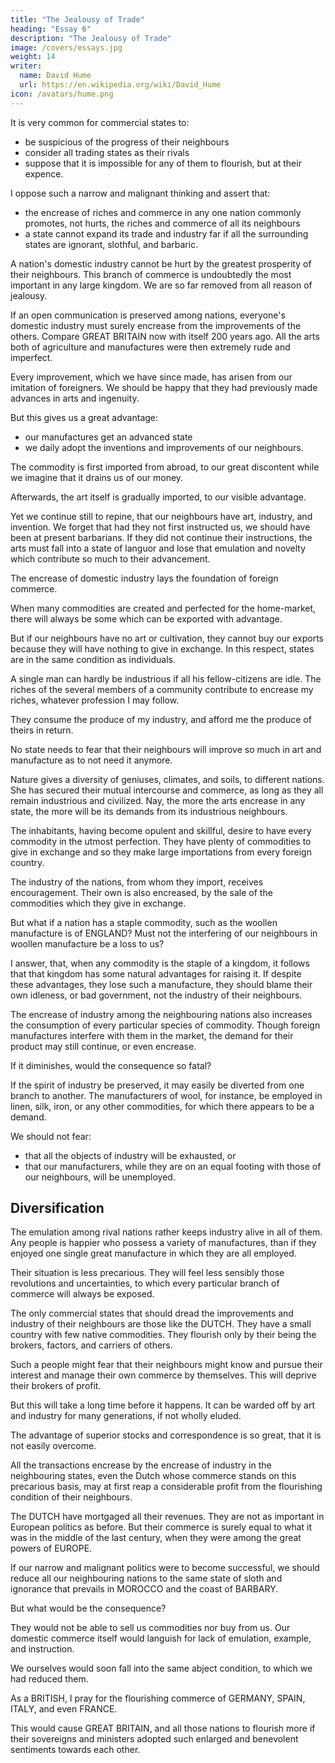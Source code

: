 ```yaml
---
title: "The Jealousy of Trade"
heading: "Essay 6"
description: "The Jealousy of Trade"
image: /covers/essays.jpg
weight: 14
writer:
  name: David Hume
  url: https://en.wikipedia.org/wiki/David_Hume
icon: /avatars/hume.png
---
```


<!-- HAVING endeavoured to remove one species of ill-founded jealousy, which is so prevalent among commercial nations, it may not be amiss to mention another, which seems equally groundless. -->

It is very common for commercial states to:
- be suspicious of the progress of their neighbours
- consider all trading states as their rivals
- suppose that it is impossible for any of them to flourish, but at their expence. 

I oppose such a narrow and malignant thinking and assert that:
- the encrease of riches and commerce in any one nation commonly promotes, not hurts, the riches and commerce of all its neighbours
- a state cannot expand its trade and industry far if all the surrounding states are ignorant, slothful, and barbaric.

A nation's domestic industry cannot be hurt by the greatest prosperity of their neighbours. This branch of commerce is undoubtedly the most important in any large kingdom. We are so far removed from all reason of jealousy. 

If an open communication is preserved among nations, everyone's domestic industry must surely  encrease from the improvements of the others. Compare GREAT BRITAIN now with itself 200 years ago. All the arts both of agriculture and manufactures were then extremely rude and imperfect. 

Every improvement, which we have since made, has arisen from our imitation of foreigners. We should be happy that they had previously made advances in arts and ingenuity. 

But this gives us a great advantage:
- our manufactures get an advanced state 
- we daily adopt the inventions and improvements of our neighbours.

The commodity is first imported from abroad, to our great discontent while we imagine that it drains us of our money.

Afterwards, the art itself is gradually imported, to our visible advantage. 

Yet we continue still to repine, that our neighbours have art, industry, and invention. We forget that had they not first instructed us, we should have been at present barbarians. If they did not continue their instructions, the arts must fall into a state of languor and lose that emulation and novelty which contribute so much to their advancement.


The encrease of domestic industry lays the foundation of foreign commerce. 

When many commodities are created and perfected for the home-market, there will always be some which can be exported with advantage.

But if our neighbours have no art or cultivation, they cannot buy our exports because they will have nothing to give in exchange. In this respect, states are in the same condition as individuals. 

A single man can hardly be industrious if all his fellow-citizens are idle. The riches of the several members of a community contribute to encrease my riches, whatever profession I may follow. 

They consume the produce of my industry, and afford me the produce of theirs in return.


No state needs to fear that their neighbours will improve so much in art and manufacture as to not need it anymore. 

Nature gives a diversity of geniuses, climates, and soils, to different nations. She has secured their mutual intercourse and commerce, as long as they all remain industrious and civilized. Nay, the more the arts encrease in any state, the more will be its demands from its industrious neighbours.

The inhabitants, having become opulent and skillful, desire to have every commodity in the utmost perfection. They have plenty of commodities to give in exchange and so they make large importations from every foreign country. 

The industry of the nations, from whom they import, receives encouragement. Their own is also encreased, by the sale of the commodities which they give in exchange.

But what if a nation has a staple commodity, such as the woollen manufacture is of ENGLAND?  Must not the interfering of our neighbours in woollen manufacture be a loss to us?

I answer, that, when any commodity is the staple of a kingdom, it follows that that kingdom has some natural advantages for raising it. If despite these advantages, they lose such a manufacture, they should blame their own idleness, or bad government, not the industry of their neighbours.

The encrease of industry among the neighbouring nations also increases the consumption of every particular species of commodity. Though foreign manufactures interfere with them in the market, the demand for their product may still continue, or even encrease. 

If it diminishes, would the consequence so fatal? 

If the spirit of industry be preserved, it may easily be diverted from one branch to another. The manufacturers of wool, for instance, be employed in linen, silk, iron, or any other commodities, for which there appears to be a demand. 

We should not fear:
- that all the objects of industry will be exhausted, or
- that our manufacturers, while they are on an equal footing with those of our neighbours, will be unemployed. <!-- in danger of wanting employment.  -->


## Diversification

The emulation among rival nations rather keeps industry alive in all of them. Any people is happier who possess a variety of manufactures, than if they enjoyed one single great manufacture in which they are all employed. 

Their situation is less precarious. They will feel less sensibly those revolutions and uncertainties, to which every particular branch of commerce will always be exposed.


The only commercial states that should dread the improvements and industry of their neighbours are those like the DUTCH. They have a small country with few native commodities. They flourish only by their being the brokers, factors, and carriers of others. 

Such a people might fear that their neighbours might know and pursue their interest and manage their own commerce by themselves. This will deprive their brokers of profit. 

But this will take a long time before it happens. It can be warded off by art and industry for many generations, if not wholly eluded. 

The advantage of superior stocks and correspondence is so great, that it is not easily overcome. 

All the transactions encrease by the encrease of industry in the neighbouring states, even the Dutch whose commerce stands on this precarious basis, may at first reap a considerable profit from the flourishing condition of their neighbours. 

The DUTCH have mortgaged all their revenues. They are not as important in European politics as before. But <!--   make not such a figure in political transactions as formerly; but --> their commerce is surely equal to what it was in the middle of the last century, when they were among the great powers of EUROPE.


If our narrow and malignant politics were to become successful, we should reduce all our neighbouring nations to the same state of sloth and ignorance that prevails in MOROCCO and the coast of BARBARY. 

But what would be the consequence? 

They would not be able to sell us commodities nor buy from us. Our domestic commerce itself would languish for lack of emulation, example, and instruction.

We ourselves would soon fall into the same abject condition, to which we had reduced them. 

As a BRITISH, I pray for the flourishing commerce of GERMANY, SPAIN, ITALY, and even FRANCE. 

This would cause GREAT BRITAIN, and all those nations to flourish more if their sovereigns and ministers adopted such enlarged and benevolent sentiments towards each other.

<!-- In the preceding essay, Hume argued that no nation need fear that its supply of money will be depleted by trade. Now he addresses another of the “jealousies” that inhibit free trade, namely, the fear that trading will cause a nation harm insofar as it contributes to the improvement and prosperity of its neighbors. This essay, which made its first appearance some eight years later than the other economic essays, represents the culmination of Hume’s thinking about the mutual benefits of trade or commerce and the undesirability of raising barriers to protect even what might be considered a nation’s “staple” commodities. According to Green and Grose, this essay appeared for the first time in the 1758 edition of the
Essays and Treatises on Several Subjects. Greig points out, however, that both this essay and the one entitled “Of the Coalition of Parties” were printed and paged separately and bound up with later copies of the 1758 edition of the
Essays and Treatises. The actual date of its appearance, therefore, was late 1759 or early 1760. See J. T. Y. Greig, ed.,
The Letters of David Hume (Oxford: Clarendon Press, 1932), 1:272 and 317.]
 -->